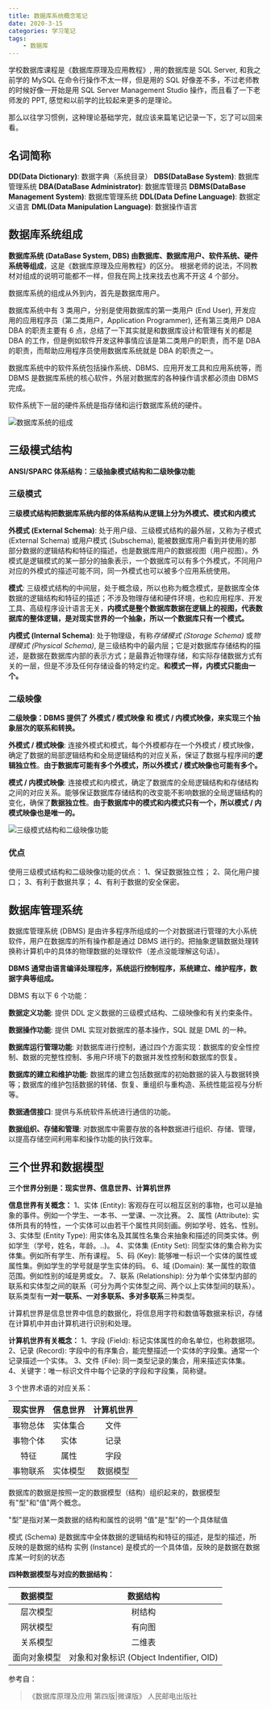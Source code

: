 ```yaml
---
title: 数据库系统概念笔记
date: 2020-3-15
categories: 学习笔记
tags:
    - 数据库
---
```


学校数据库课程是《数据库原理及应用教程》, 用的数据库是 SQL Server, 和我之前学的 MySQL 在命令行操作不太一样，但是用的 SQL 好像差不多，不过老师教的时候好像一开始是用 SQL Server Management Studio 操作，而且看了一下老师发的 PPT, 感觉和以前学的比较起来更多的是理论。

那么以往学习惯例，这种理论基础学完，就应该来篇笔记记录一下，忘了可以回来看。

<!--more-->

## 名词简称

**DD(Data Dictionary)**: 数据字典（系统目录）
**DBS(DataBase System)**: 数据库管理系统
**DBA(DataBase Administrator)**: 数据库管理员
**DBMS(DataBase Management System)**: 数据库管理系统
**DDL(Data Define Language)**: 数据定义语言
**DML(Data Manipulation Language)**: 数据操作语言

## 数据库系统组成

**数据库系统 (DataBase System, DBS) 由数据库、数据库用户、软件系统、硬件系统等组成**，这是《数据库原理及应用教程》的区分。
根据老师的说法，不同教材对组成的说明可能都不一样，但我在网上找来找去也离不开这 4 个部分。

数据库系统的组成从外到内，首先是数据库用户。

数据库系统中有 3 类用户，分别是使用数据库的第一类用户 (End User), 开发应用的应用程序员（第二类用户，Application Programmer), 还有第三类用户 DBA
DBA 的职责主要有 6 点，总结了一下其实就是和数据库设计和管理有关的都是 DBA 的工作，但是例如软件开发这种事情应该是第二类用户的职责，而不是 DBA 的职责，而帮助应用程序员使用数据库系统就是 DBA 的职责之一。

数据库系统中的软件系统包括操作系统、DBMS、应用开发工具和应用系统等，而 DBMS 是数据库系统的核心软件，外层对数据库的各种操作请求都必须由 DBMS 完成。

软件系统下一层的硬件系统是指存储和运行数据库系统的硬件。

![数据库系统的组成](/images/数据库笔记/数据库系统组成.png)

## 三级模式结构

**ANSI/SPARC 体系结构：三级抽象模式结构和二级映像功能**

### 三级模式

**三级模式结构把数据库系统内部的体系结构从逻辑上分为外模式、模式和内模式**

**外模式 (External Schema)**: 处于用户级、三级模式结构的最外层，又称为子模式 (External Schema) 或用户模式 (Subschema), 能被数据库用户看到并使用的那部分数据的逻辑结构和特征的描述，也是数据库用户的数据视图（用户视图）。外模式是逻辑模式的某一部分的抽象表示，一个数据库可以有多个外模式，不同用户对应的外模式的描述可能不同，同一外模式也可以被多个应用系统使用。

**模式**: 三级模式结构的中间层，处于概念级，所以也称为概念模式，是数据库全体数据的逻辑结构和特征的描述；不涉及物理存储和硬件环境，也和应用程序、开发工具、高级程序设计语言无关，**内模式是整个数据库数据在逻辑上的视图，代表数据库的整体逻辑，是对现实世界的一个抽象，所以一个数据库只有一个模式。**

**内模式 (Internal Schema)**: 处于物理级，有称*存储模式 (Storage Schema)* 或*物理模式 (Physical Schema)*, 是三级结构中的最内层；它是对数据库存储结构的描述，是数据在数据库内部的表示方式；是最靠近物理存储，和实际存储数据方式有关的一层，但是不涉及任何存储设备的特定约定。**和模式一样，内模式只能由一个。**

### 二级映像

**二级映像：DBMS 提供了 外模式 / 模式映像 和 模式 / 内模式映像，来实现三个抽象层次的联系和转换。**

**外模式 / 模式映像**: 连接外模式和模式，每个外模都存在一个外模式 / 模式映像，确定了数据的局部逻辑结构和全局逻辑结构的对应关系，保证了数据与程序间的**逻辑独立性**。**由于数据库可能有多个外模式，所以外模式 / 模式映像也可能有多个。**

**模式 / 内模式映像**: 连接模式和内模式，确定了数据库的全局逻辑结构和存储结构之间的对应关系。能够保证数据库存储结构的改变能不影响数据的全局逻辑结构的变化，确保了**数据独立性**。**由于数据库中的模式和内模式只有一个，所以模式 / 内模式映像也是唯一的。**

![三级模式结构和二级映像功能](/images/数据库笔记/三级模式和二级映像.png)

### 优点

使用三级模式结构和二级映像功能的优点：
1、保证数据独立性；
2、简化用户接口；
3、有利于数据共享；
4、有利于数据的安全保密。

## 数据库管理系统

数据库管理系统 (DBMS) 是由许多程序所组成的一个对数据进行管理的大小系统软件，用户在数据库的所有操作都是通过 DBMS 进行的。把抽象逻辑数据处理转换称计算机中的具体的物理数据的处理软件（差点没能理解这句话）。

**DBMS 通常由语言编译处理程序，系统运行控制程序，系统建立、维护程序，数据字典等组成。**

DBMS 有以下 6 个功能：

**数据定义功能**: 提供 DDL 定义数据的三级模式结构、二级映像和有关约束条件。

**数据操作功能**: 提供 DML 实现对数据库的基本操作，SQL 就是 DML 的一种。

**数据库运行管理功能**: 对数据库进行控制，通过四个方面实现：数据库的安全性控制、数据的完整性控制、多用户环境下的数据并发性控制和数据库的恢复。

**数据库的建立和维护功能**: 数据库的建立包括数据库的初始数据的装入与数据转换等；数据库的维护包括数据的转储、恢复、重组织与重构造、系统性能监视与分析等。

**数据通信接口**: 提供与系统软件系统进行通信的功能。

**数据组织、存储和管理**: 对数据库中需要存放的各种数据进行组织、存储、管理，以提高存储空间利用率和操作功能的执行效率。

## 三个世界和数据模型

**三个世界分别是：现实世界、信息世界、计算机世界**

**信息世界有关概念：**
1、实体 (Entity): 客观存在可以相互区别的事物，也可以是抽象的事件。例如一个学生、一本书、一堂课、一次比赛。
2、属性 (Attribute): 实体所具有的特性，一个实体可以由若干个属性共同刻画。例如学号、姓名、性别。
3、实体型 (Entity Type): 用实体名及其属性名集合来抽象和描述的同类实体。例如学生（学号，姓名，年龄。..)。
4、实体集 (Entity Set): 同型实体的集合称为实体集。例如所有学生、所有课程。
5、码 (Key): 能够唯一标识一个实体的属性或属性集。例如学生的学号就是学生实体的码。
6、域 (Domain): 某一属性的取值范围。例如性别的域是男或女。
7、联系 (Relationship): 分为单个实体型内部的联系和实体型之间的联系（可分为两个实体型之间、两个以上实体型间的联系）。
联系类型有**一对一联系、一对多联系、多对多联系**三种类型。

计算机世界是信息世界中信息的数据化，将信息用字符和数值等数据来标识，存储在计算机中并由计算机进行识别和处理。

**计算机世界有关概念：**
1、字段 (Field): 标记实体属性的命名单位，也称数据项。
2、记录 (Record): 字段中的有序集合，能完整描述一个实体的字段集。通常一个记录描述一个实体。
3、文件 (File): 同一类型记录的集合，用来描述实体集。
4、关键字：唯一标识文件中每个记录的字段和字段集，简称键。

3 个世界术语的对应关系：

| 现实世界 | 信息世界 | 计算机世界 |
| :----: | :----: | :----: |
| 事物总体 | 实体集合 | 文件 |
| 事物个体 | 实体 | 记录 |
| 特征 | 属性 | 字段 |
| 事物联系 | 实体模型 | 数据模型 |

数据库的数据是按照一定的数据模型（结构）组织起来的，数据模型有"型"和"值"两个概念。

"型"是指对某一类数据的结构和属性的说明
"值"是"型"的一个具体赋值

模式 (Schema) 是数据库中全体数据的逻辑结构和特征的描述，是型的描述，所反映的是数据的结构
实例 (Instance) 是模式的一个具体值，反映的是数据在数据库某一时刻的状态

**四种数据模型与对应的数据结构：**

| 数据模型 | 数据结构 |
| :----: | :----: |
| 层次模型 | 树结构 |
| 网状模型 | 有向图 |
| 关系模型 | 二维表 |
| 面向对象模型 | 对象和对象标识 (Object Indentifier, OID) |

参考自：
>《数据库原理及应用 第四版|微课版》 人民邮电出版社
